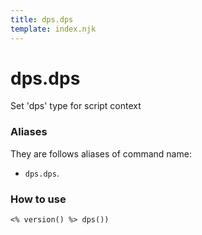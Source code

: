 ```yaml
---
title: dps.dps
template: index.njk
---
```

# dps.dps
Set 'dps' type for script context

### Aliases
They are follows aliases of command name: 
+ ```dps.dps```.


### How to use

```dps
<% version() %> dps())
```
